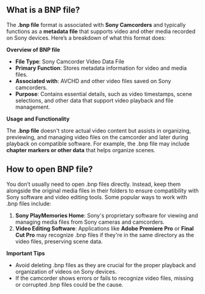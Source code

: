 ## What is a BNP file?

The **.bnp file** format is associated with **Sony Camcorders** and typically functions as a **metadata file** that supports video and other media recorded on Sony devices. Here’s a breakdown of what this format does:

**Overview of BNP file**

-   **File Type**: Sony Camcorder Video Data File
-   **Primary Function**: Stores metadata information for video and media files.
-   **Associated with**: AVCHD and other video files saved on Sony camcorders.
-   **Purpose**: Contains essential details, such as video timestamps, scene selections, and other data that support video playback and file management.

**Usage and Functionality**

The **.bnp file** doesn't store actual video content but assists in organizing, previewing, and managing video files on the camcorder and later during playback on compatible software. For example, the .bnp file may include **chapter markers or other data** that helps organize scenes.

## How to open BNP file?

You don’t usually need to open .bnp files directly. Instead, keep them alongside the original media files in their folders to ensure compatibility with Sony software and video editing tools. Some popular ways to work with .bnp files include:

1.  **Sony PlayMemories Home**: Sony's proprietary software for viewing and managing media files from Sony cameras and camcorders.
2.  **Video Editing Software**: Applications like **Adobe Premiere Pro** or **Final Cut Pro** may recognize .bnp files if they're in the same directory as the video files, preserving scene data.

**Important Tips**

-   Avoid deleting .bnp files as they are crucial for the proper playback and organization of videos on Sony devices.
-   If the camcorder shows errors or fails to recognize video files, missing or corrupted .bnp files could be the cause.
